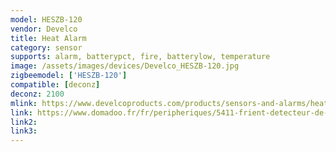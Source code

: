 ```yaml
---
model: HESZB-120
vendor: Develco
title: Heat Alarm
category: sensor
supports: alarm, batterypct, fire, batterylow, temperature
image: /assets/images/devices/Develco_HESZB-120.jpg
zigbeemodel: ['HESZB-120']
compatible: [deconz]
deconz: 2100
mlink: https://www.develcoproducts.com/products/sensors-and-alarms/heat-alarm/
link: https://www.domadoo.fr/fr/peripheriques/5411-frient-detecteur-de-chaleur-intelligent-zigbee-30-din-en-14604-et-din-14676-5713594002446.html
link2: 
link3: 
---
```


